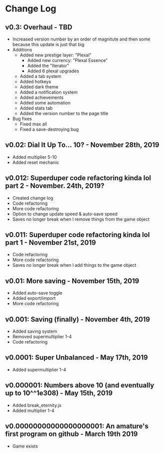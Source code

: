 # Change Log
## v0.3: Overhaul - TBD
* Increased version number by an order of magnitute and then some because this update is just that big
* Additions
  * Added new prestige layer: "Plexal"
    * Added new currency: "Plexal Essence"
    * Added the "Iterator"
    * Added 6 plexal upgrades
  * Added a tab system
  * Added hotkeys
  * Added dark theme
  * Added a notification system
  * Added achievements
  * Added some automation
  * Added stats tab
  * Added the version number to the page title
* Bug fixes
  * Fixed max all
  * Fixed a save-destroying bug
## v0.02: Dial It Up To... 10? - November 28th, 2019
* Added multiplier 5-10
* Added reset mechanic
## v0.012: Superduper code refactoring kinda lol part 2 - November. 24th, 2019?
* Created change log
* Code refactoring
* More code refactoring
* Option to change update speed & auto-save speed
* Saves no longer break when I remove things from the game object
## v0.011: Superduper code refactoring kinda lol part 1 - November 21st, 2019
* Code refactoring
* More code refactoring
* Saves no longer break when I add things to the game object
## v0.01: More saving - November 15th, 2019
* Added auto-save toggle
* Added export/import
* More code refactoring
## v0.001: Saving (finally) - November 4th, 2019
* Added saving system
* Removed supermultiplier 1-4
* Code refactoring
## v0.0001: Super Unbalanced - May 17th, 2019
* Added supermultiplier 1-4
## v0.000001: Numbers above 10 (and eventually up to 10^^1e308) - May 15th, 2019
* Added break_eternity.js
* Added multiplier 1-4
## v0.00000000000000000001: An amature's first program on github - March 19th 2019
* Game exists
